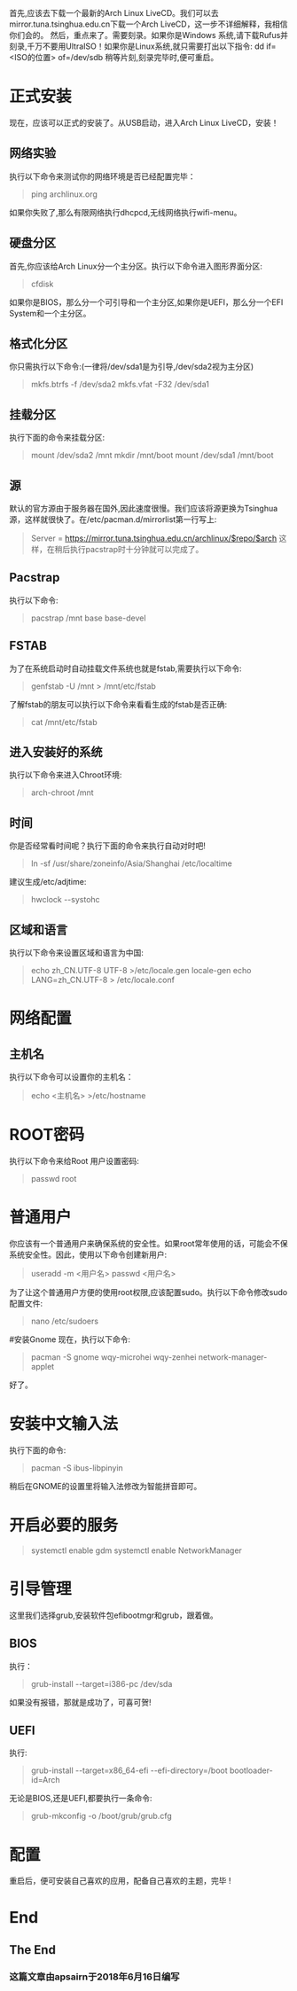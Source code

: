 首先,应该去下载一个最新的Arch Linux LiveCD。我们可以去mirror.tuna.tsinghua.edu.cn下载一个Arch LiveCD，这一步不详细解释，我相信你们会的。
然后，重点来了。需要刻录。如果你是Windows 系统,请下载Rufus并刻录,千万不要用UltraISO！如果你是Linux系统,就只需要打出以下指令:
dd if=<ISO的位置> of=/dev/sdb
稍等片刻,刻录完毕时,便可重启。
# 正式安装
现在，应该可以正式的安装了。从USB启动，进入Arch Linux LiveCD，安装！
## 网络实验
执行以下命令来测试你的网络环境是否已经配置完毕：
>ping archlinux.org

如果你失败了,那么有限网络执行dhcpcd,无线网络执行wifi-menu。
## 硬盘分区
首先,你应该给Arch Linux分一个主分区。执行以下命令进入图形界面分区:
>cfdisk

如果你是BIOS，那么分一个可引导和一个主分区,如果你是UEFI，那么分一个EFI 
System和一个主分区。
## 格式化分区
你只需执行以下命令:(一律将/dev/sda1是为引导,/dev/sda2视为主分区)
>mkfs.btrfs -f /dev/sda2
>mkfs.vfat -F32 /dev/sda1

## 挂载分区
执行下面的命令来挂载分区:
>mount /dev/sda2 /mnt
>mkdir /mnt/boot
>mount /dev/sda1 /mnt/boot

## 源
默认的官方源由于服务器在国外,因此速度很慢。我们应该将源更换为Tsinghua源，这样就很快了。在/etc/pacman.d/mirrorlist第一行写上:
>Server = https://mirror.tuna.tsinghua.edu.cn/archlinux/$repo/$arch
这样，在稍后执行pacstrap时十分钟就可以完成了。
## Pacstrap
执行以下命令:
>pacstrap /mnt base base-devel

## FSTAB
为了在系统启动时自动挂载文件系统也就是fstab,需要执行以下命令:
>genfstab -U /mnt > /mnt/etc/fstab

了解fstab的朋友可以执行以下命令来看看生成的fstab是否正确:
>cat /mnt/etc/fstab

## 进入安装好的系统
执行以下命令来进入Chroot环境:
>arch-chroot /mnt

## 时间
你是否经常看时间呢？执行下面的命令来执行自动对时吧!
>ln -sf /usr/share/zoneinfo/Asia/Shanghai /etc/localtime

建议生成/etc/adjtime:
>hwclock --systohc
## 区域和语言
执行以下命令来设置区域和语言为中国:
>echo zh_CN.UTF-8 UTF-8 >/etc/locale.gen
>locale-gen
>echo LANG=zh_CN.UTF-8 > /etc/locale.conf

# 网络配置
## 主机名
执行以下命令可以设置你的主机名：
>echo <主机名> >/etc/hostname

# ROOT密码
执行以下命令来给Root 用户设置密码:
>passwd root

# 普通用户
你应该有一个普通用户来确保系统的安全性。如果root常年使用的话，可能会不保系统安全性。因此，使用以下命令创建新用户:
>useradd -m <用户名>
>passwd <用户名>

为了让这个普通用户方便的使用root权限,应该配置sudo。执行以下命令修改sudo配置文件:
>nano /etc/sudoers

#安装Gnome
现在，执行以下命令:
>pacman -S gnome wqy-microhei wqy-zenhei network-manager-applet

好了。
# 安装中文输入法
执行下面的命令:
>pacman -S ibus-libpinyin

稍后在GNOME的设置里将输入法修改为智能拼音即可。
# 开启必要的服务
>systemctl enable gdm
>systemctl enable NetworkManager

# 引导管理
这里我们选择grub,安装软件包efibootmgr和grub，跟着做。
## BIOS
执行：
>grub-install --target=i386-pc /dev/sda

如果没有报错，那就是成功了，可喜可贺!
## UEFI
执行:
>grub-install --target=x86_64-efi --efi-directory=/boot bootloader-id=Arch

无论是BIOS,还是UEFI,都要执行一条命令:
>grub-mkconfig -o /boot/grub/grub.cfg

# 配置
重启后，便可安装自己喜欢的应用，配备自己喜欢的主题，完毕 !
# End
## The End
### 这篇文章由apsairn于2018年6月16日编写

